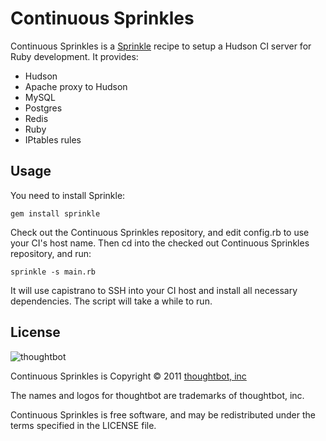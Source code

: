 Continuous Sprinkles
====================

Continuous Sprinkles is a [Sprinkle](https://github.com/crafterm/sprinkle) recipe to setup a Hudson CI server for Ruby development. It provides:

* Hudson
* Apache proxy to Hudson
* MySQL
* Postgres
* Redis
* Ruby
* IPtables rules

Usage
-----

You need to install Sprinkle:

    gem install sprinkle

Check out the Continuous Sprinkles repository, and edit config.rb to use your CI's host name. Then cd into the checked out Continuous Sprinkles repository, and run:

    sprinkle -s main.rb

It will use capistrano to SSH into your CI host and install all necessary dependencies. The script will take a while to run.

License
-------

![thoughtbot](http://thoughtbot.com/images/tm/logo.png)

Continuous Sprinkles is Copyright © 2011 [thoughtbot, inc](http://thoughtbot.com/community)

The names and logos for thoughtbot are trademarks of thoughtbot, inc.

Continuous Sprinkles is free software, and may be redistributed under the terms specified in the LICENSE file.
